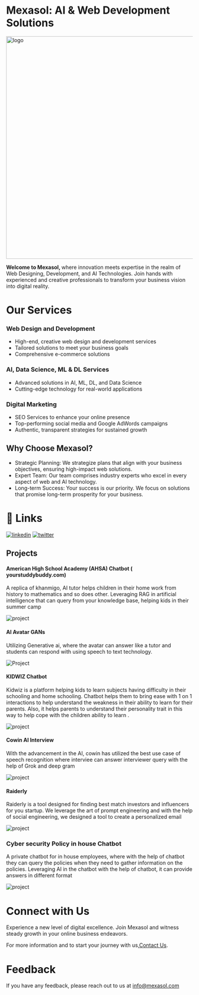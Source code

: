 
# Mexasol: AI & Web Development Solutions 

 <img src="./img/74pZ.gif" alt="logo" width="600">

<br>

<b>  Welcome to Mexasol, </b> where innovation meets expertise in the realm of Web Designing, Development, and AI Technologies. Join hands with experienced and creative professionals to transform your business vision into digital reality.



# Our Services

### Web Design and Development

- High-end, creative web design and development services
- Tailored solutions to meet your business goals
- Comprehensive e-commerce solutions


### AI, Data Science, ML & DL Services

- Advanced solutions in AI, ML, DL, and Data Science
- Cutting-edge technology for real-world applications
### Digital Marketing
- SEO Services to enhance your online presence
- Top-performing social media and Google AdWords campaigns
- Authentic, transparent strategies for sustained growth

## Why Choose Mexasol?

- Strategic Planning: We strategize plans that align with your business objectives, ensuring high-impact web solutions.
- Expert Team: Our team comprises industry experts who excel in every aspect of web and AI technology.
- Long-term Success: Your success is our priority. We focus on solutions that promise long-term prosperity for your business.



# 🔗 Links

[![linkedin](https://img.shields.io/badge/linkedin-0A66C2?style=for-the-badge&logo=linkedin&logoColor=white)](https://www.linkedin.com/company/mexa-solutions-llc/)
[![twitter](https://img.shields.io/badge/facebook-1DA1F2?style=for-the-badge&logo=facebook&logoColor=white)](https://www.facebook.com/mexasolutionsllc)


## Projects
#### American High School Academy (AHSA) Chatbot ( yourstuddybuddy.com)

A replica of khanmigo, AI tutor helps children in their home work from history to mathematics and so does other. Leveraging RAG in artificial intelligence that can query from your knowledge base, helping kids in their summer camp

![project](./img/160702.png)

#### AI Avatar GANs

Utilizing Generative ai, where the avatar can answer like a tutor and students can respond with using speech to text technology.

![Project](./img/screencapture-localhost-8501-2023-11-07-10_39_15.png)

#### KIDWIZ Chatbot

Kidwiz is a platform helping kids to learn subjects having difficulty in their schooling and home schooling. Chatbot helps them to bring ease with 1 on 1 interactions to help understand the weakness in their ability to learn for their parents.
Also, it helps parents to understand their personality trait in this way to help cope with the children ability to learn .

![project](./img/Chat.png)

#### Cowin AI Interview

With the advancement in the AI, cowin has utilized the best use case of speech recognition where interviee can answer interviewer query with the help of Grok and deep gram

![project](./img/cowin.png)

#### Raiderly 

Raiderly is a tool designed for finding best match investors and influencers for you startup. We leverage the art of prompt engineering and with the help of social engineering, we designed a tool to create a personalized email

![project](./img/raiderly.png)

### Cyber security Policy in house Chatbot

A private chatbot for in house employees, where with the help of chatbot they can query the policies when they need to gather information on the policies. Leveraging AI in the chatbot with the help of chatbot, it can provide answers in different format

![project](./img/cybersecuritypolicieschatbot.png)
# Connect with Us

Experience a new level of digital excellence. Join Mexasol and witness steady growth in your online business endeavors.

For more information and to start your journey with us,[Contact Us](mailto:info@mexasol.com).

# Feedback

If you have any feedback, please reach out to us at info@mexasol.com
